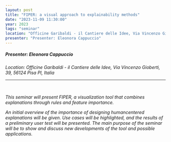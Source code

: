 ```yaml
---
layout: post
title: "FIPER: a visual approach to explainability methods"
date: "2023-11-09 11:30:00"
year: 2023
tags: "seminar"
location: "Officine Garibaldi - il Cantiere delle Idee, Via Vincenzo Gioberti, 39, 56124 Pisa PI, Italia"
presenter: "Presenter: Eleonora Cappuccio"
---
```

<h5>Presenter: Eleonora Cappuccio</h5>
<em>Location: Officine Garibaldi - il Cantiere delle Idee, Via Vincenzo Gioberti, 39, 56124 Pisa PI, Italia<em>
<br>
<hr>
<span><br><p><span>This seminar will present FIPER, a visualization tool that combines explanations through rules and feature importance.<span><p><p><span>An initial overview of the importance of designing humancentered explanations will be given. Use cases will be highlighted, and the results of a preliminary user test will be presented. The main purpose of the seminar will be to show and discuss new developments of the tool and possible applications.<span><p>
                